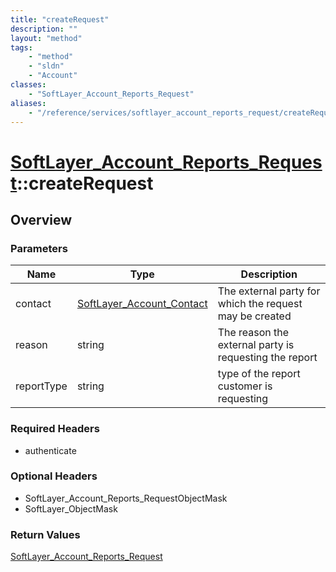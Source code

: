 ```yaml
---
title: "createRequest"
description: ""
layout: "method"
tags:
    - "method"
    - "sldn"
    - "Account"
classes:
    - "SoftLayer_Account_Reports_Request"
aliases:
    - "/reference/services/softlayer_account_reports_request/createRequest"
---
```

# [SoftLayer_Account_Reports_Request](/reference/services/SoftLayer_Account_Reports_Request)::createRequest




## Overview 


### Parameters 
|Name | Type | Description |
| --- | --- | --- |
|contact| <a href='/reference/datatypes/SoftLayer_Account_Contact'>SoftLayer_Account_Contact </a>| The external party for which the request may be created|
|reason| string| The reason the external party is requesting the report|
|reportType| string| type of the report customer is requesting|


### Required Headers
* authenticate

### Optional Headers
* SoftLayer_Account_Reports_RequestObjectMask
* SoftLayer_ObjectMask

### Return Values
<a href='/reference/datatypes/SoftLayer_Account_Reports_Request'>SoftLayer_Account_Reports_Request </a>

